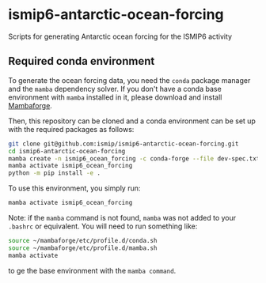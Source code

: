 # ismip6-antarctic-ocean-forcing

Scripts for generating Antarctic ocean forcing for the ISMIP6 activity

## Required conda environment

To generate the ocean forcing data, you need the `conda` package manager and 
the `mamba` dependency solver.  If you don't have a conda base environment with
`mamba` installed in it, please download and install
[Mambaforge](https://github.com/conda-forge/miniforge#mambaforge).

Then, this repository can be cloned and a conda  environment can be set up with
the required packages as follows:

```bash
git clone git@github.com:ismip/ismip6-antarctic-ocean-forcing.git
cd ismip6-antarctic-ocean-forcing
mamba create -n ismip6_ocean_forcing -c conda-forge --file dev-spec.txt
mamba activate ismip6_ocean_forcing
python -m pip install -e .
```

To use this environment, you simply run:
```bash
mamba activate ismip6_ocean_forcing
```
Note: if the `mamba` command is not found, `mamba` was not added to your
`.bashrc` or equivalent.  You will need to run something like:
```bash
source ~/mambaforge/etc/profile.d/conda.sh
source ~/mambaforge/etc/profile.d/mamba.sh
mamba activate
```
to ge the base environment with the `mamba command`.

